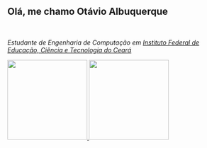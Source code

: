 
<h2> Olá, me chamo Otávio Albuquerque</h2>
<br>
<p><em>Estudante de Engenharia de Computação em <a href="https://ifce.edu.br">Instituto Federal de Educação, Ciência e Tecnologia do Ceará
</em></p>

<div>
  <a href="https://github.com/PhoenixPassenger">
  <img height="180em" src="https://github-readme-stats.vercel.app/api?username=otavioalbucosta&show_icons=true&theme=tokyonight&include_all_commits=true&count_private=true"/>
  <img height="180em" src="https://github-readme-stats.vercel.app/api/top-langs/?username=otavioalbucosta&layout=compact&langs_count=7&theme=tokyonight&hide=html"/>
</div>
